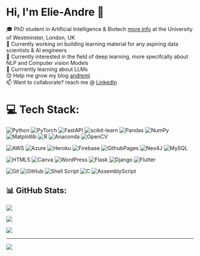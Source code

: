 # Hi, I'm Elie-Andre 👋


🎓 PhD student in Artificial Intelligence & Biotech [more info](https://www.westminster.ac.uk/research/groups-and-centres/health-data-science-research-group/people) at the University of Westminster, London, UK<br/>
🔭 Currently working on building learning material for any aspiring data scientists & AI engineers<br/>
🌱 Currently interested in the field of deep learning, more specifcally about NLP and Computer vision Models<br/>
💬 Currrently learning about LLMs <br/>
😊 Help me grow my blog [andreml](https://medium.com/@andreml)</br>
📫 Want to collaborate? reach me @ [LinkedIn](https://www.linkedin.com/in/elie-disso)<br/>



# 💻 Tech Stack:

![Python](https://img.shields.io/badge/python-3670A0?style=for-the-badge&logo=python&logoColor=ffdd54)
![PyTorch](https://img.shields.io/badge/PyTorch-%23EE4C2C.svg?style=for-the-badge&logo=PyTorch&logoColor=white)
![FastAPI](https://img.shields.io/badge/FastAPI-005571?style=for-the-badge&logo=fastapi)
![scikit-learn](https://img.shields.io/badge/scikit--learn-%23F7931E.svg?style=for-the-badge&logo=scikit-learn&logoColor=white)
![Pandas](https://img.shields.io/badge/pandas-%23150458.svg?style=for-the-badge&logo=pandas&logoColor=white)
![NumPy](https://img.shields.io/badge/numpy-%23013243.svg?style=for-the-badge&logo=numpy&logoColor=white)
![Matplotlib](https://img.shields.io/badge/Matplotlib-%23ffffff.svg?style=for-the-badge&logo=Matplotlib&logoColor=black)
![R](https://img.shields.io/badge/r-%23276DC3.svg?style=for-the-badge&logo=r&logoColor=white)
![Anaconda](https://img.shields.io/badge/Anaconda-%2344A833.svg?style=for-the-badge&logo=anaconda&logoColor=white)
![OpenCV](https://img.shields.io/badge/opencv-%23white.svg?style=for-the-badge&logo=opencv&logoColor=white)







![AWS](https://img.shields.io/badge/AWS-%23FF9900.svg?style=for-the-badge&logo=amazon-aws&logoColor=white)
![Azure](https://img.shields.io/badge/azure-%230072C6.svg?style=for-the-badge&logo=microsoftazure&logoColor=white)
![Heroku](https://img.shields.io/badge/heroku-%23430098.svg?style=for-the-badge&logo=heroku&logoColor=white)
![Firebase](https://img.shields.io/badge/firebase-%23039BE5.svg?style=for-the-badge&logo=firebase)
![GithubPages](https://img.shields.io/badge/github%20pages-121013?style=for-the-badge&logo=github&logoColor=white)
![Neo4J](https://img.shields.io/badge/Neo4j-008CC1?style=for-the-badge&logo=neo4j&logoColor=white)
![MySQL](https://img.shields.io/badge/mysql-4479A1.svg?style=for-the-badge&logo=mysql&logoColor=white)



![HTML5](https://img.shields.io/badge/html5-%23E34F26.svg?style=for-the-badge&logo=html5&logoColor=white)
![Canva](https://img.shields.io/badge/Canva-%2300C4CC.svg?style=for-the-badge&logo=Canva&logoColor=white)
![WordPress](https://img.shields.io/badge/WordPress-%23117AC9.svg?style=for-the-badge&logo=WordPress&logoColor=white)
![Flask](https://img.shields.io/badge/flask-%23000.svg?style=for-the-badge&logo=flask&logoColor=white)
![Django](https://img.shields.io/badge/django-%23092E20.svg?style=for-the-badge&logo=django&logoColor=white)
![Flutter](https://img.shields.io/badge/Flutter-%2302569B.svg?style=for-the-badge&logo=Flutter&logoColor=white)



![Git](https://img.shields.io/badge/git-%23F05033.svg?style=for-the-badge&logo=git&logoColor=white)
![GitHub](https://img.shields.io/badge/github-%23121011.svg?style=for-the-badge&logo=github&logoColor=white)
![Shell Script](https://img.shields.io/badge/shell_script-%23121011.svg?style=for-the-badge&logo=gnu-bash&logoColor=white)
![C](https://img.shields.io/badge/c-%2300599C.svg?style=for-the-badge&logo=c&logoColor=white)
![AssemblyScript](https://img.shields.io/badge/assembly%20script-%23000000.svg?style=for-the-badge&logo=assemblyscript&logoColor=white)




## 📊 GitHub Stats:
<!-- Github stats from https://github.com/anuraghazra/github-readme-stats -->
![](https://github-readme-stats.vercel.app/api?username=ElieAndre)<br/>

![](https://github-readme-streak-stats.herokuapp.com/?user=ElieAndre)

![](https://github-readme-stats.vercel.app/api/top-langs/?username=ElieAndre&include_all_commits=false&count_private=false&layout=compact)

---
[![](https://visitcount.itsvg.in/api?id=ElieAndre&icon=0&color=0)](https://visitcount.itsvg.in)

<!-- Created with GPRM ( https://gprm.itsvg.in ) -->

